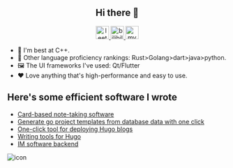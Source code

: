 <h2 align="center">Hi there 👋</h2>

<div align="center">
 <span>
  <a href="https://leetcode.cn/u/whu_future/">
<img src="https://leetcode.com/favicon-32x32.png" alt="leetcode" width="30" height="30"/>
  </a>
  </span>
  <span>
    <a href="https://space.bilibili.com/24264499">
<img src="https://www.bilibili.com/favicon.ico" alt="bilibili" with="28" height="30">
    </a>
  </span>
  <span>
  <a href="https://acking-you.github.io/">
<img src="https://acking-you.github.io/favicon.ico" alt="myNoteWebsite" with="30" height="30">
  </a>
  </span>
</div>



- 🌱 I'm best at C++.
- 🎢 Other language proficiency rankings: Rust>Golang>dart>java>python.
- 🖼️ The UI frameworks I've used: Qt/Flutter
- ❤️ Love anything that's high-performance and easy to use.

## Here's some efficient software I wrote
* [Card-based note-taking software](https://github.com/ACking-you/NoteWithCard)
* [Generate go project templates from database data with one click](https://github.com/ACking-you/quickstart_project)
* [One-click tool for deploying Hugo blogs](https://github.com/ACking-you/AutoHugoSetup)
* [Writing tools for Hugo](https://github.com/ACking-you/AutoHugoWrite)
* [IM software backend](https://github.com/ACking-you/my_chat)

![icon](https://komarev.com/ghpvc/?username=ACking-you)
